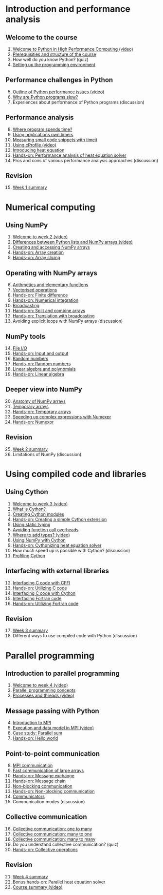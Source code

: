 <!--
SPDX-FileCopyrightText: 2019 CSC - IT Center for Science Ltd. <www.csc.fi>

SPDX-License-Identifier: CC-BY-NC-SA-4.0
-->

# Introduction and performance analysis

## Welcome to the course

1. [Welcome to Python in High Performance Computing (video)](https://video.csc.fi/media/t/0_elbgtamh)
2. [Prerequisities and structure of the course](python-and-performance/prerequisities.md)
3. How well do you know Python? (quiz)
4. [Setting up the programming environment](python-and-performance/setting-environment.md)

## Performance challenges in Python

5. [Outline of Python performance issues (video)](https://video.csc.fi/media/t/0_s9lahndi)
6. [Why are Python programs slow?](python-and-performance/performance-bottlenecks.md)
7. Experiences about performance of Python programs (discussion)

## Performance analysis

8. [Where program spends time?](python-and-performance/performance-analysis.md)
9. [Using applications own timers](python-and-performance/using-own-timers.md)
10. [Measuring small code snippets with timeit](python-and-performance/using-timeit.md)
11. [Using cProfile (video)](https://video.csc.fi/media/t/0_yevcle07)
12. [Introducing heat equation](python-and-performance/heat-equation.md)
13. [Hands-on: Performance analysis of heat equation solver](../../performance/cprofile/)
14. Pros and cons of various performance analysis approaches (discussion)

## Revision

15. [Week 1 summary](python-and-performance/summary.md)


# Numerical computing

## Using NumPy

1. [Welcome to week 2 (video)](https://video.csc.fi/media/t/0_gzg3gomf)
2. [Differences between Python lists and NumPy arrays (video)](https://video.csc.fi/media/t/0_ftg323rh)
3. [Creating and accessing NumPy arrays](numerical-computing/creating-and-accessing.md)
4. [Hands-on: Array creation](../../numpy/array-creation/)
5. [Hands-on: Array slicing](../../numpy/array-slicing/)

## Operating with NumPy arrays

6. [Arithmetics and elementary functions](numerical-computing/simple-operations.md)
7. [Vectorised operations](numerical-computing/vectorised-operations.md)
8. [Hands-on: Finite difference](../../numpy/finite-difference/)
9. [Hands-on: Numerical integration](../../numpy/integration/)
10. [Broadcasting](numerical-computing/broadcasting.md)
11. [Hands-on: Split and combine arrays](../../numpy/split-combine/)
12. [Hands-on: Translation with broadcasting](../../numpy/broadcast-translation/)
13. Avoiding explicit loops with NumPy arrays (discussion)

## NumPy tools

14. [File I/O](numerical-computing/file-io.md)
15. [Hands-on: Input and output](../../numpy/input-output/)
16. [Random numbers](numerical-computing/random-numbers.md)
17. [Hands-on: Random numbers](../../numpy/random-numbers/)
18. [Linear algebra and polynomials](numerical-computing/linear-algebra.md)
19. [Hands-on: Linear algebra](../../numpy/linear-algebra/)

## Deeper view into NumPy

20. [Anatomy of NumPy arrays](numerical-computing/anatomy-of-ndarray.md)
21. [Temporary arrays](numerical-computing/temporary-arrays.md)
22. [Hands-on: Temporary arrays](../../numpy/temporary-arrays/)
23. [Speeding up complex expressions with Numexpr](numerical-computing/numexpr.md)
24. [Hands-on: Numexpr](../../numpy/numexpr/)

## Revision

25. [Week 2 summary](numerical-computing/summary.md)
26. Limitations of NumPy (discussion)


# Using compiled code and libraries

## Using Cython

1. [Welcome to week 3 (video)](https://video.csc.fi/media/t/0_5snt9bv1)
2. [What is Cython?](using-compiled-code/what-is-cython.md)
3. [Creating Cython modules](using-compiled-code/creating-cython-modules.md)
4. [Hands-on: Creating a simple Cython extension](../../cython/simple-extension/)
5. [Using static typing](using-compiled-code/using-static-typing.md)
6. [Avoiding function call overheads](using-compiled-code/avoiding-function-call-overheads.md)
7. [Where to add types? (video)](https://video.csc.fi/media/t/0_mdbo85x2)
8. [Using NumPy with Cython](using-compiled-code/numpy-and-cython.md)
9. [Hands-on: Cythonizing heat equation solver](../../cython/heat-equation/)
10. How much speed up is possible with Cython? (discussion)
11. [Profiling Cython](using-compiled-code/profiling-cython.md)

## Interfacing with external libraries

12. [Interfacing C code with CFFI](using-compiled-code/interfacing-c-with-cffi.md)
13. [Hands-on: Utilizing C code](../../interface/c/)
14. [Interfacing C code with Cython](using-compiled-code/interfacing-c-with-cython.md)
15. [Interfacing Fortran code](using-compiled-code/interfacing-fortran.md)
16. [Hands-on: Utilizing Fortran code](../../interface/fortran/)

## Revision

17. [Week 3 summary](using-compiled-code/summary.md)
18. Different ways to use compiled code with Python (discussion)


# Parallel programming

## Introduction to parallel programming

1. [Welcome to week 4 (video)](https://video.csc.fi/media/t/0_mzrawdbh)
2. [Parallel programming concepts](parallel-programming/concepts.md)
3. [Processes and threads (video)](https://video.csc.fi/media/t/0_9il37s2b)

## Message passing with Python

4. [Introduction to MPI](parallel-programming/intro-to-mpi.md)
5. [Execution and data model in MPI (video)](https://video.csc.fi/media/t/0_yn26xva0)
6. [Case study: Parallel sum](parallel-programming/parallel-sum.md)
7. [Hands-on: Hello world](../../mpi/hello-world/)

## Point-to-point communication

8. [MPI communication](parallel-programming/send-receive.md)
9. [Fast communication of large arrays](parallel-programming/send-receive-array.md)
10. [Hands-on: Message exchange](../../mpi/message-exchange/)
11. [Hands-on: Message chain](../../mpi/message-chain/)
12. [Non-blocking communication](parallel-programming/non-blocking.md)
13. [Hands-on: Non-blocking communication](../../mpi/non-blocking/)
14. [Communicators](parallel-programming/communicators.md)
15. Communication modes (discussion)

## Collective communication

16. [Collective communication: one to many](parallel-programming/collectives-1-to-n.md)
17. [Collective communication: many to one](parallel-programming/collectives-n-to-1.md)
18. [Collective communication: many to many](parallel-programming/collectives-n-to-n.md)
19. Do you understand collective communication? (quiz)
20. [Hands-on: Collective operations](../../mpi/collectives/)

## Revision

21. [Week 4 summary](parallel-programming/summary.md)
22. [Bonus hands-on: Parallel heat equation solver](../../mpi/heat-equation/)
23. [Course summary (video)](https://video.csc.fi/media/t/0_ulbifpy7)
